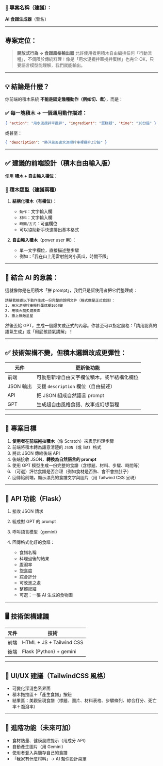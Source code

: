 ### 🌟 專案名稱（建議）：

**AI 食譜生成器**（暫名）

---

## 專案定位：

> **開放式行為 → 食譜風格輸出器**
> 允許使用者用積木自由編排任何「行動流程」，不侷限於傳統料理！像是「用水泥攪拌車攪拌蛋糕」也完全 OK，只要語言模型能理解，我們就能輸出。

---

## 💡 結論是什麼？

你前端的積木系統 **不能是固定幾種動作（例如切、煮）**，而是：

### ✅ 每一塊積木 → 一個通用動作描述：

```json
{ "action": "用水泥攪拌車攪拌", "ingredient": "蛋糕糊", "time": "10分鐘" }
```

或甚至：

```json
{ "description": "將洋蔥丟進水泥攪拌車裡攪拌3分鐘" }
```

---

## ✅ 建議的前端設計（積木自由輸入版）

使用 **積木 + 自由輸入欄位**：

### 🧱 積木類型（建議兩種）

1. **結構化積木（有欄位）**：

   * `動作`：文字輸入欄
   * `材料`：文字輸入欄
   * `時間/方式`：可選欄位
   * 可以協助新手快速排出基本格式

2. **自由輸入積木**（power user 用）：

   * 單一文字欄位，直接描述整步驟
   * 例如：「我在山上用雷射劍烤小黃瓜，時間不限」

---

## 🧠 結合 AI 的意義：

這就像你是在用積木「拼 prompt」，我們只是幫使用者把它們整理成：

```
請幫我根據以下動作生成一份完整的說明文件（格式像是正式食譜）：
1. 用水泥攪拌車攪拌蛋糕糊10分鐘
2. 用噴火龍炙燒表面
3. 撒上無敵星星
```

然後丟給 GPT，生成一個爆笑或正式的內容。你甚至可以指定風格：「請用認真的語氣生成」或「用屁孩語氣講解」！

---

## ✅ 技術架構不變，但積木邏輯改成更彈性：

| 元件         | 更新後功能                     |
| ---------- | ------------------------- |
| 前端 | 可動態新增自由文字欄位積木，或半結構化欄位     |
| JSON 輸出    | 支援 `description` 欄位（自由描述） |
| API        | 把 JSON 組成自然語言 prompt      |
| GPT        | 生成超自由風格食譜、故事或幻想製程         |

---


## 🎯 專案目標

1. **使用者在前端拖拉積木**（像 Scratch）來表示料理步驟
2. 前端將積木轉為語意清楚的 `JSON`（或 list）格式
3. 將此 JSON 傳給後端 API
4. 後端接收 JSON，**轉換為自然語言的 prompt**
5. 使用 GPT 模型生成一份完整的食譜（含標題、材料、步驟、時間等）
6. （可選）評估食譜是否合理（例如食材是否熟、會不會拉肚子）
7. 回傳給前端，顯示漂亮的食譜文字與圖片（用 Tailwind CSS 呈現）

---

## 📡 API 功能（Flask）

1. 接收 JSON 請求
2. 組成對 GPT 的 prompt
3. 呼叫語言模型（gemini）
4. 回傳格式化好的食譜：

   * 食譜名稱
   * 料理過後的結果
   * 腹瀉率
   * 飽食度
   * 綜合評分
   * 可改進之處
   * 整體總結
   * 可選：一張 AI 生成的食物圖

---

## 🖥️ 技術架構建議

| 元件   | 技術                                 |
| ---- | ---------------------------------- |
| 前端   | HTML + JS + Tailwind CSS |
| 後端   | Flask (Python) + gemini     |

---

## 🎨 UI/UX 建議（TailwindCSS 風格）

* 可變化深淺色系界面
* 積木拖拉區＋「產生食譜」按鈕
* 結果區：美觀呈現食譜（標題、圖片、材料表格、步驟條列、綜合打分、死亡率＋腹瀉率）

---

## 🔮 進階功能（未來可加）

* 食材熱量、健康風險提示（用成分 API）
* 自動產生圖片（用 Gemini）
* 使用者登入與儲存自己的食譜
* 「我家有什麼材料」→ AI 幫你設計菜單